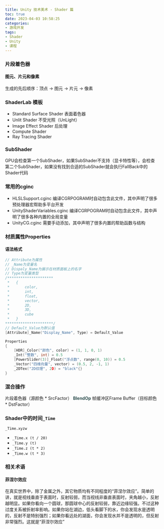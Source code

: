 ```yaml
---
title: Unity 技术美术 - Shader 篇
toc: true
date: 2023-04-03 10:58:25
categories:
- 游戏开发
tags:
- Shader
- Unity
- 课程
---
```


### 片段着色器

#### 图元、片元和像素

生成的先后顺序：顶点 → 图元 → 片元 → 像素

### ShaderLab 模板

* Standard Surface Shader 表面着色器
* Unlit Shader 不受光照（UnLight）
* Image Effect Shader 后处理
* Compute Shader
* Ray Tracing Shader

### SubShader

GPU会检查第一个SubShader，如果SubShader不支持（显卡特性等），会检查第二个SubShader，如果没有找到合适的SubShader就会执行FallBack中的Shader代码

### 常用的cginc

* HLSLSupport.cginc 编译CGRPOGRAM时自动包含此文件，其中声明了很多预处理器宏帮助多平台开发
* UnityShaderVariables.cginc 编译CGRPOGRAM时自动包含此文件，其中声明了很多各种内置的全局变量
* UnityCG.cginc 需要手动添加，其中声明了很多内置的帮助函数与结构

### 材质属性Properties

#### 语法格式

```c
// Attribute为属性
// _Name为变量名
// Dispaly_Name为展示在材质面板上的名字
// Type为变量类型
/*********************
 *   {
 *       color,
 *       int,
 *       float,
 *       vector,
 *       2D,
 *       3D,
 *       cube
 *   }
**********************/
// Default_Value为默认值
[Attribute]_Name("Display_Name", Type) = Default_Value
```

```c
Properties
{
    [HDR]_Color("颜色", color) = (1, 1, 0, 1)
    _Int("整数", int) = 0.5
    [PowerSlider(3)]_Float("浮点数", range(0, 10)) = 0.5
    _Vector("四维向量", vector) = (0.5, 2, -1, 1)
    _2DTex("2D纹理", 2D) = "black"{}
}
```

### 混合操作

片段着色器（源颜色 * SrcFactor） <font color="#2E4F4F">**BlendOp**</font> 帧缓冲区Frame Buffer（目标颜色 * DstFactor）

### Shader中的时间`_Time`

`_Time.xyzw`

* `_Time.x (t / 20)`
* `_Time.y (t)`
* `_Time.z (t * 2)`
* `_Time.w (t * 3)`

### 相关术语

#### 菲涅尔效应

在真实世界中，除了金属之外，其它物质均有不同程度的“菲涅尔效应”。简单的讲，就是视线垂直于表面时，反射较弱，而当视线非垂直表面时，夹角越小，反射越明显。如果你看向一个圆球，那圆球中心的反射较弱，靠近边缘较强。不过这种过度关系被折射率影响。如果你站在湖边，低头看脚下的水，你会发现水是透明的，反射不是特别强烈；如果你看远处的湖面，你会发现水并不是透明的，但反射非常强烈。这就是“菲涅尔效应”
